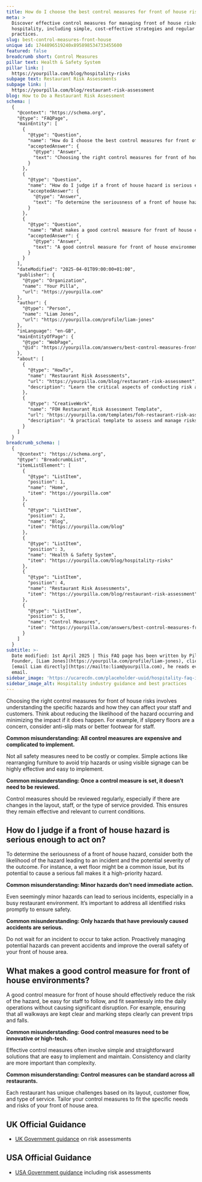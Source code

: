 ```yaml
---
title: How do I choose the best control measures for front of house risks?
meta: >
  Discover effective control measures for managing front of house risks in
  hospitality, including simple, cost-effective strategies and regular review
  practices.
slug: best-control-measures-front-house
unique id: 1744896519240x895898534733455600
featured: false
breadcrumb short: Control Measures
pillar text: Health & Safety System
pillar link: |
  https://yourpilla.com/blog/hospitality-risks
subpage text: Restaurant Risk Assessments
subpage link: |
  https://yourpilla.com/blog/restaurant-risk-assessment
blog: How to Do a Restaurant Risk Assessment
schema: |
  {
    "@context": "https://schema.org",
    "@type": "FAQPage",
    "mainEntity": [
      {
        "@type": "Question",
        "name": "How do I choose the best control measures for front of house risks?",
        "acceptedAnswer": {
          "@type": "Answer",
          "text": "Choosing the right control measures for front of house risks involves understanding the specific hazards and their potential effects on staff and customers. Consider both reducing the likelihood of the hazard occurring and minimizing its impact if it does. Simple and cost-effective measures like using anti-slip mats for slippery floors or visible signage can be highly effective. It's important to regularly review these measures to ensure their continued effectiveness."
        }
      },
      {
        "@type": "Question",
        "name": "How do I judge if a front of house hazard is serious enough to act on?",
        "acceptedAnswer": {
          "@type": "Answer",
          "text": "To determine the seriousness of a front of house hazard, consider both the likelihood of the hazard leading to an incident and the potential severity of the outcome. Address all potential hazards promptly, not merely those that have previously resulted in accidents. This proactive approach ensures the safety of the environment."
        }
      },
      {
        "@type": "Question",
        "name": "What makes a good control measure for front of house environments?",
        "acceptedAnswer": {
          "@type": "Answer",
          "text": "A good control measure for front of house environments effectively minimizes risk, is easy for staff to adhere to, and integrates smoothly into daily operations. Simple and clear measures, such as keeping walkways clear and marking steps, can significantly enhance safety without needing complex or high-tech solutions."
        }
      }
    ],
    "dateModified": "2025-04-01T09:00:00+01:00",
    "publisher": {
      "@type": "Organization",
      "name": "Your Pilla",
      "url": "https://yourpilla.com"
    },
    "author": {
      "@type": "Person",
      "name": "Liam Jones",
      "url": "https://yourpilla.com/profile/liam-jones"
    },
    "inLanguage": "en-GB",
    "mainEntityOfPage": {
      "@type": "WebPage",
      "@id": "https://yourpilla.com/answers/best-control-measures-front-house"
    },
    "about": [
      {
        "@type": "HowTo",
        "name": "Restaurant Risk Assessments",
        "url": "https://yourpilla.com/blog/restaurant-risk-assessment",
        "description": "Learn the critical aspects of conducting risk assessments in restaurant environments, ensuring safety and compliance."
      },
      {
        "@type": "CreativeWork",
        "name": "FOH Restaurant Risk Assessment Template",
        "url": "https://yourpilla.com/templates/foh-restaurant-risk-assessment",
        "description": "A practical template to assess and manage risks in the front-of-house area of a restaurant, editable to suit specific business needs."
      }
    ]
  }
breadcrumb_schema: |
  {
    "@context": "https://schema.org",
    "@type": "BreadcrumbList",
    "itemListElement": [
      {
        "@type": "ListItem",
        "position": 1,
        "name": "Home",
        "item": "https://yourpilla.com"
      },
      {
        "@type": "ListItem",
        "position": 2,
        "name": "Blog",
        "item": "https://yourpilla.com/blog"
      },
      {
        "@type": "ListItem",
        "position": 3,
        "name": "Health & Safety System",
        "item": "https://yourpilla.com/blog/hospitality-risks"
      },
      {
        "@type": "ListItem",
        "position": 4,
        "name": "Restaurant Risk Assessments",
        "item": "https://yourpilla.com/blog/restaurant-risk-assessment"
      },
      {
        "@type": "ListItem",
        "position": 5,
        "name": "Control Measures",
        "item": "https://yourpilla.com/answers/best-control-measures-front-house"
      }
    ]
  }
subtitle: >-
  Date modified: 1st April 2025 | This FAQ page has been written by Pilla
  Founder, [Liam Jones](https://yourpilla.com/profile/liam-jones), click to
  [email Liam directly](https://mailto:liam@yourpilla.com), he reads every
  email.
sidebar_image: 'https://ucarecdn.com/placeholder-uuid/hospitality-faq-image.jpg'
sidebar_image_alt: Hospitality industry guidance and best practices
---
```

Choosing the right control measures for front of house risks involves understanding the specific hazards and how they can affect your staff and customers. Think about reducing the likelihood of the hazard occurring and minimizing the impact if it does happen. For example, if slippery floors are a concern, consider anti-slip mats or better footwear for staff.

**Common misunderstanding: All control measures are expensive and complicated to implement.**

Not all safety measures need to be costly or complex. Simple actions like rearranging furniture to avoid trip hazards or using visible signage can be highly effective and easy to implement.

**Common misunderstanding: Once a control measure is set, it doesn’t need to be reviewed.**

Control measures should be reviewed regularly, especially if there are changes in the layout, staff, or the type of service provided. This ensures they remain effective and relevant to current conditions.

## How do I judge if a front of house hazard is serious enough to act on?

To determine the seriousness of a front of house hazard, consider both the likelihood of the hazard leading to an incident and the potential severity of the outcome. For instance, a wet floor might be a common issue, but its potential to cause a serious fall makes it a high-priority hazard.

**Common misunderstanding: Minor hazards don’t need immediate action.**

Even seemingly minor hazards can lead to serious incidents, especially in a busy restaurant environment. It’s important to address all identified risks promptly to ensure safety.

**Common misunderstanding: Only hazards that have previously caused accidents are serious.**

Do not wait for an incident to occur to take action. Proactively managing potential hazards can prevent accidents and improve the overall safety of your front of house area.

## What makes a good control measure for front of house environments?

A good control measure for front of house should effectively reduce the risk of the hazard, be easy for staff to follow, and fit seamlessly into the daily operations without causing significant disruption. For example, ensuring that all walkways are kept clear and marking steps clearly can prevent trips and falls.

**Common misunderstanding: Good control measures need to be innovative or high-tech.**

Effective control measures often involve simple and straightforward solutions that are easy to implement and maintain. Consistency and clarity are more important than complexity.

**Common misunderstanding: Control measures can be standard across all restaurants.**

Each restaurant has unique challenges based on its layout, customer flow, and type of service. Tailor your control measures to fit the specific needs and risks of your front of house area.

## UK Official Guidance

-   [UK Government guidance](https://www.hse.gov.uk/catering/risk.htm) on risk assessments

## USA Official Guidance

-   [USA Government guidance](https://www.fda.gov/regulatory-information/search-fda-guidance-documents/draft-guidance-industry-hazard-analysis-and-risk-based-preventive-controls-human-food) including risk assessments
